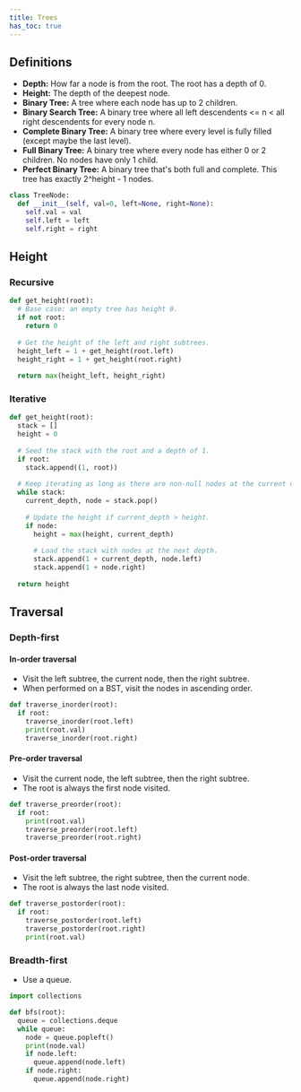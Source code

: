 ```yaml
---
title: Trees
has_toc: true
---
```


## Definitions
* **Depth:** How far a node is from the root. The root has a depth of 0.
* **Height:** The depth of the deepest node.
* **Binary Tree:** A tree where each node has up to 2 children.
* **Binary Search Tree:** A binary tree where all left descendents <= n < all right descendents for every node n.
* **Complete Binary Tree:** A binary tree where every level is fully filled (except maybe the last level).
* **Full Binary Tree:** A binary tree where every node has either 0 or 2 children. No nodes have only 1 child.
* **Perfect Binary Tree:** A binary tree that's both full and complete. This tree has exactly 2^height - 1 nodes.

```python
class TreeNode:
  def __init__(self, val=0, left=None, right=None):
    self.val = val
    self.left = left
    self.right = right
```

## Height
### Recursive
```python
def get_height(root):
  # Base case: an empty tree has height 0.
  if not root:
    return 0
    
  # Get the height of the left and right subtrees.
  height_left = 1 + get_height(root.left)
  height_right = 1 + get_height(root.right)
  
  return max(height_left, height_right)
```

### Iterative
```python
def get_height(root):
  stack = []
  height = 0
  
  # Seed the stack with the root and a depth of 1.
  if root:
    stack.append((1, root))
  
  # Keep iterating as long as there are non-null nodes at the current depth.
  while stack:
    current_depth, node = stack.pop()
    
    # Update the height if current_depth > height.
    if node:
      height = max(height, current_depth)
      
      # Load the stack with nodes at the next depth.
      stack.append(1 + current_depth, node.left)
      stack.append(1 + node.right)
      
  return height
```

## Traversal

### Depth-first
#### In-order traversal
* Visit the left subtree, the current node, then the right subtree.
* When performed on a BST, visit the nodes in ascending order.

```python
def traverse_inorder(root):
  if root:
    traverse_inorder(root.left)
    print(root.val)
    traverse_inorder(root.right)
```

#### Pre-order traversal
* Visit the current node, the left subtree, then the right subtree.
* The root is always the first node visited.

```python
def traverse_preorder(root):
  if root:
    print(root.val)
    traverse_preorder(root.left)
    traverse_preorder(root.right)
```

#### Post-order traversal
* Visit the left subtree, the right subtree, then the current node.
* The root is always the last node visited.

```python
def traverse_postorder(root):
  if root:
    traverse_postorder(root.left)
    traverse_postorder(root.right)
    print(root.val)
```

### Breadth-first
* Use a queue.

```python
import collections

def bfs(root):
  queue = collections.deque
  while queue:
    node = queue.popleft()
    print(node.val)
    if node.left:
      queue.append(node.left)
    if node.right:
      queue.append(node.right)
```

